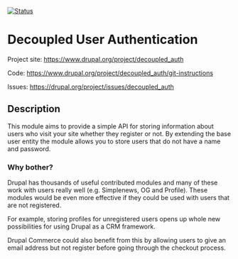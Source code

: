 [![Status](https://travis-ci.org/FreelyGive/decoupled_auth.png)](https://travis-ci.org/FreelyGive/decoupled_auth)

# Decoupled User Authentication

Project site:  https://www.drupal.org/project/decoupled_auth

Code: https://www.drupal.org/project/decoupled_auth/git-instructions

Issues: https://drupal.org/project/issues/decoupled_auth

## Description

This module aims to provide a simple API for storing information about users
who visit your site whether they register or not. By extending the base user
entity the module allows you to store users that do not have a name and
password.

### Why bother?

Drupal has thousands of useful contributed modules and many of these work with
users really well (e.g. Simplenews, OG and Profile). These modules would be
even more effective if they could be used with users that are not registered.

For example, storing profiles for unregistered users opens up whole new
possibilities for using Drupal as a CRM framework.

Drupal Commerce could also benefit from this by allowing users to give an email
address but not register before going through the checkout process.
